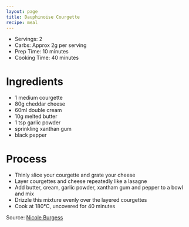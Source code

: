 ```yaml
---
layout: page
title: Dauphinoise Courgette
recipe: meal
---
```


* Servings: 2
* Carbs: Approx 2g per serving
* Prep Time: 10 minutes
* Cooking Time: 40 minutes

# Ingredients
* 1 medium courgette
* 80g cheddar cheese
* 60ml double cream
* 10g melted butter
* 1 tsp garlic powder
* sprinkling xanthan gum
* black pepper

# Process
* Thinly slice your courgette and grate your cheese
* Layer courgettes and cheese repeatedly like a lasagne
* Add butter, cream, garlic powder, xantham gum and pepper to a bowl and mix
* Drizzle this mixture evenly over the layered courgettes
* Cook at 180&deg;C, uncovered for 40 minutes

Source: [Nicole Burgess](https://www.youtube.com/watch?v=nXtGbR_9nYk)
